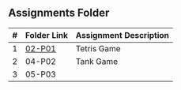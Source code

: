 ##  Assignments Folder

|   #   | Folder Link | Assignment Description |
| :---: | ----------- | ---------------------- |
|   1   | [02-P01](https://github.com/nageswarnandipati/5443-2D-nandipati/tree/main/Assignments/02-P01)   |   Tetris Game          |
|   2   |   04-P02    |   Tank Game            |
|   3   |   05-P03    |                        |

